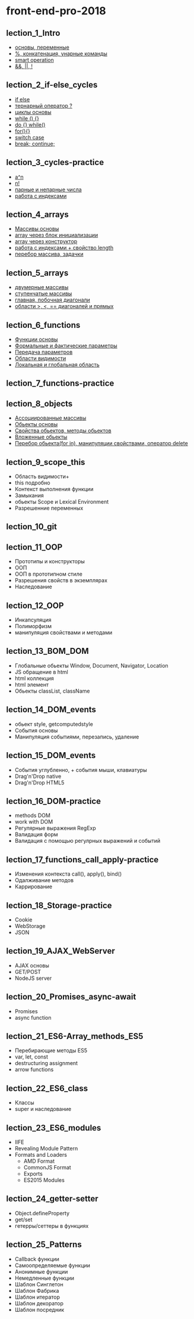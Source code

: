 # front-end-pro-2018

## lection_1_Intro

+ [основы, переменные](links/README.md#basic-variables)
+ [%, конкатенация, унарные команды](links/README.md#-concatenation-unary-operators)
+ [smart operation](links/README.md#smart-operation)
+ [&&, ||, !](links/README.md#logic---)

## lection_2_if-else_cycles

+ [if else](links/README.md)
+ [тернарный оператор ?](links/README.md)
+ [циклы основы](links/README.md)
+ [while () {}](links/README.md)
+ [do {} while()](links/README.md)
+ [for(){}](links/README.md)
+ [switch case](links/README.md)
+ [break; continue;](links/README.md)

## lection_3_cycles-practice

+ [a^n]()
+ [n!]()
+ [парные и непарные числа]()
+ [работа с индексами]()

## lection_4_arrays

+ [Массивы основы]()
+ [array через блок инициализации]()
+ [array через конструктор]()
+ [работа с индексами + свойство length]()
+ [перебор массива, задачки]()

## lection_5_arrays

+ [двумерные массивы]()
+ [ступенчатые массивы]()
+ [главная, побочная диагонали]()
+ [области >, <, == диагоналей и прямых]()

## lection_6_functions

+ [Функции основы]()
+ [Формальные и фактические параметры]()
+ [Передача параметров]()
+ [Области видимости]()
+ [Локальная и глобальная область]()

## lection_7_functions-practice

## lection_8_objects

+ [Ассоциированные массивы]()
+ [Обьекты основы]()
+ [Свойства обьектов, методы обьектов]()
+ [Вложенные обьекты]()
+ [Перебор обьекта(for in), манипуляции свойствами, оператор delete]()

## lection_9_scope_this

+ Область видимости+
+ this подробно
+ Контекст выполнения функции
+ Замыкания
+ обьекты Scope и Lexical Environment
+ Разрешенние переменных

## lection_10_git

## lection_11_OOP

+ Прототипы и конструкторы
+ ООП
+ ООП в прототипном стиле
+ Разрешения свойств в экземплярах
+ Наследование

## lection_12_OOP

+ Инкапсуляция
+ Полиморфизм
+ манипуляция свойствами и методами

## <span id="anchor">lection_13_BOM_DOM</span> 

+ Глобальные обьекты Window, Document, Navigator, Location
+ JS обращение в html
+ html коллекция
+ html элемент
+ Обьекты classList, className

## lection_14_DOM_events

+ обьект style, getcomputedstyle
+ События основы
+ Манипуляция событиями, перезапись, удаление

## lection_15_DOM_events

+ События углубленно, + события мыши, клавиатуры
+ Drag'n'Drop native
+ Drag'n'Drop HTML5

## lection_16_DOM-practice
+ methods DOM
+ work with DOM
+ Регулярные выражения RegExp
+ Валидация форм
+ Валидация с помощью регулрных выражений и событий

## lection_17_functions_call_apply-practice

+ Изменения контекста call(), apply(), bind()
+ Одалживание методов
+ Каррирование

## lection_18_Storage-practice

+ Cookie
+ WebStorage
+ JSON

## lection_19_AJAX_WebServer

+ AJAX основы
+ GET/POST
+ NodeJS server

## lection_20_Promises_async-await

+ Promises
+ async function

## lection_21_ES6-Array_methods_ES5

+ Перебирающие методы ES5
+ var, let, const
+ destructuring assignment
+ arrow functions

## lection_22_ES6_class

+ Классы
+ super и наследование

## lection_23_ES6_modules

+ IIFE
+ Revealing Module Pattern
+ Formats and Loaders
    + AMD Format
    + CommonJS Format
    + Exports
    + ES2015 Modules

## lection_24_getter-setter

+ Object.defineProperty
+ get/set
+ гетерры/сеттеры в функциях

## lection_25_Patterns
+ Callback функции
+ Самоопределяемые функции
+ Анонимные функции
+ Немедленные функции
+ Шаблон Синглетон
+ Шаблон Фабрика
+ Шаблон итератор
+ Шаблон декоратор
+ Шаблон посредник



<!-- 
SVG
Canvas
Литералы
Собственные конструкторы
Литералы массивов
Обьекты обертки
Пространство имен
Мемоизация
toString, valueOf
статические и фабричные методы -->